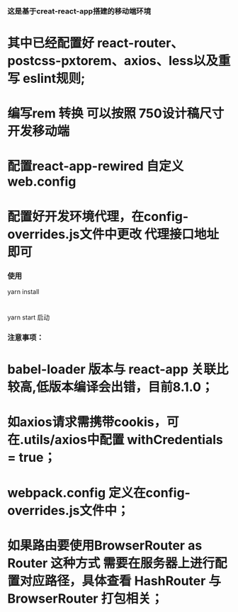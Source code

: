 ### 这是基于creat-react-app搭建的移动端环境

# 其中已经配置好 react-router、postcss-pxtorem、axios、less以及重写 eslint规则;

# 编写rem 转换 可以按照 750设计稿尺寸开发移动端

# 配置react-app-rewired 自定义 web.config

# 配置好开发环境代理，在config-overrides.js文件中更改 代理接口地址即可

### 使用

yarn install 

#

yarn start 启动

### 注意事项：

# babel-loader 版本与 react-app 关联比较高,低版本编译会出错，目前8.1.0；

# 如axios请求需携带cookis，可在.utils/axios中配置 withCredentials = true；

# webpack.config 定义在config-overrides.js文件中；

# 如果路由要使用BrowserRouter as Router 这种方式 需要在服务器上进行配置对应路径，具体查看 HashRouter 与 BrowserRouter 打包相关；